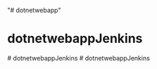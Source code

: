 "# dotnetwebapp" 
# dotnetwebappJenkins
#   d o t n e t w e b a p p J e n k i n s  
 #   d o t n e t w e b a p p J e n k i n s  
 